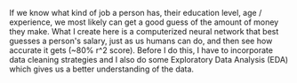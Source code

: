 If we know what kind of job a person has, their education level, age / experience, we most likely can get a good guess of the amount of money they make.
What I create here is a computerized neural network that best guesses a person's salary, just as us humans can do, and then see how accurate it gets (~80% r^2 score). 
Before I do this, I have to incorporate data cleaning strategies and I also do some Exploratory Data Analysis (EDA) which gives us a better understanding of the data.
